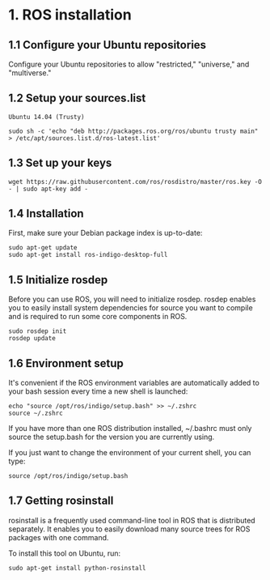 # 1. ROS installation

## 1.1 Configure your Ubuntu repositories

Configure your Ubuntu repositories to allow "restricted," "universe," and "multiverse."  

## 1.2 Setup your sources.list

    Ubuntu 14.04 (Trusty)

    sudo sh -c 'echo "deb http://packages.ros.org/ros/ubuntu trusty main" > /etc/apt/sources.list.d/ros-latest.list'

## 1.3 Set up your keys

    wget https://raw.githubusercontent.com/ros/rosdistro/master/ros.key -O - | sudo apt-key add -

## 1.4 Installation

First, make sure your Debian package index is up-to-date:

    sudo apt-get update
    sudo apt-get install ros-indigo-desktop-full

## 1.5 Initialize rosdep

Before you can use ROS, you will need to initialize rosdep. rosdep enables you to easily install system dependencies for source you want to compile and is required to run some core components in ROS.

    sudo rosdep init
    rosdep update

## 1.6 Environment setup

It's convenient if the ROS environment variables are automatically added to your bash session every time a new shell is launched:

    echo "source /opt/ros/indigo/setup.bash" >> ~/.zshrc
    source ~/.zshrc

If you have more than one ROS distribution installed, ~/.bashrc must only source the setup.bash for the version you are currently using.

If you just want to change the environment of your current shell, you can type:

    source /opt/ros/indigo/setup.bash

## 1.7 Getting rosinstall

rosinstall is a frequently used command-line tool in ROS that is distributed separately. It enables you to easily download many source trees for ROS packages with one command.

To install this tool on Ubuntu, run:

    sudo apt-get install python-rosinstall

